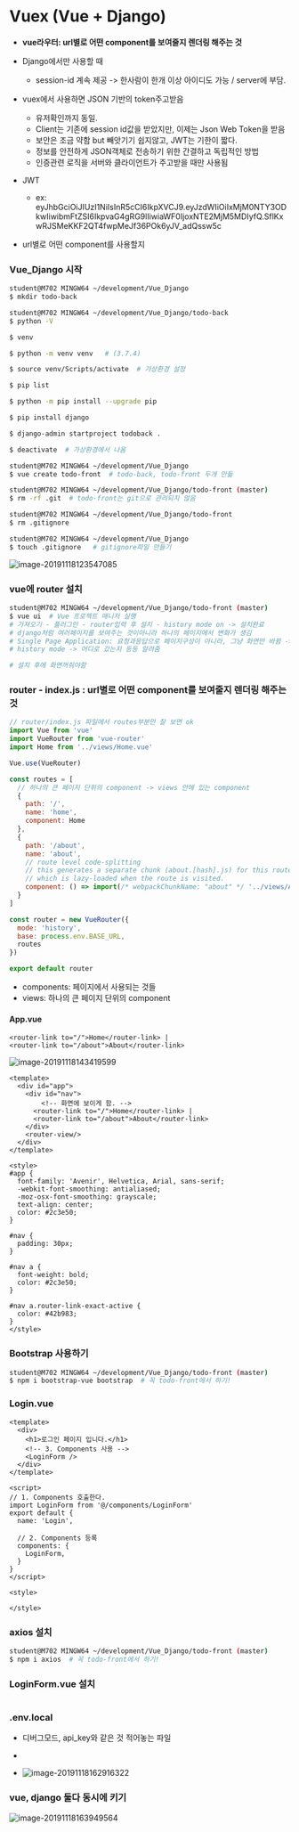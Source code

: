 # Vuex (Vue + Django)

- **vue라우터: url별로 어떤 component를 보여줄지 렌더링 해주는 것**

- Django에서만 사용할 때
  - session-id 계속 제공 -> 한사람이 한개 이상 아이디도 가능 / server에 부담.

- vuex에서 사용하면  JSON 기반의 token주고받음
  - 유저확인까지 동일.
  - Client는 기존에 session id값을 받았지만, 이제는 Json Web Token을 받음
  - 보안은 조금 약함 but 빼앗기기 쉽지않고, JWT는 기한이 짧다.
  - 정보를 안전하게 JSON객체로 전송하기 위한 간결하고 독립적인 방법
  - 인증관련 로직을 서버와 클라이언트가 주고받을 때만 사용됨

- JWT
  - ex: eyJhbGciOiJIUzI1NiIsInR5cCI6IkpXVCJ9.eyJzdWIiOiIxMjM0NTY3ODkwIiwibmFtZSI6IkpvaG4gRG9lIiwiaWF0IjoxNTE2MjM5MDIyfQ.SflKxwRJSMeKKF2QT4fwpMeJf36POk6yJV_adQssw5c

- url별로 어떤 component를 사용할지



### Vue_Django 시작

```bash
student@M702 MINGW64 ~/development/Vue_Django
$ mkdir todo-back

student@M702 MINGW64 ~/development/Vue_Django/todo-back
$ python -V

$ venv

$ python -m venv venv   # (3.7.4)

$ source venv/Scripts/activate  # 가상환경 설정

$ pip list

$ python -m pip install --upgrade pip

$ pip install django

$ django-admin startproject todoback .

$ deactivate  # 가상환경에서 나옴

student@M702 MINGW64 ~/development/Vue_Django
$ vue create todo-front  # todo-back, todo-front 두개 만듦

student@M702 MINGW64 ~/development/Vue_Django/todo-front (master)
$ rm -rf .git  # todo-front는 git으로 관리되지 않음

student@M702 MINGW64 ~/development/Vue_Django/todo-front
$ rm .gitignore

student@M702 MINGW64 ~/development/Vue_Django
$ touch .gitignore   # gitignore파일 만들기
```

![image-20191118123547085](C:\Users\student\AppData\Roaming\Typora\typora-user-images\image-20191118123547085.png)

### vue에 router 설치

```bash
student@M702 MINGW64 ~/development/Vue_Django/todo-front (master)
$ vue ui  # Vue 프로젝트 매니저 실행
# 가져오기 - 플러그인 - router입력 후 설치 - history mode on -> 설치완료
# django처럼 여러페이지를 보여주는 것이아니라 하나의 페이지에서 변화가 생김
# Single Page Application: 요청과응답으로 페이지구성이 아니라, 그냥 화면만 바뀜 -> 어디로 갔는지 알기어려움
# history mode -> 어디로 갔는지 등등 알려줌

# 설치 후에 화면꺼줘야함
```

### router - index.js   :   url별로 어떤 component를 보여줄지 렌더링 해주는 것

```js
// router/index.js 파일에서 routes부분만 잘 보면 ok
import Vue from 'vue'
import VueRouter from 'vue-router'
import Home from '../views/Home.vue'

Vue.use(VueRouter)

const routes = [
  // 하나의 큰 페이지 단위의 component -> views 안에 있는 component
  {
    path: '/',
    name: 'home',
    component: Home
  },
  {
    path: '/about',
    name: 'about',
    // route level code-splitting
    // this generates a separate chunk (about.[hash].js) for this route
    // which is lazy-loaded when the route is visited.
    component: () => import(/* webpackChunkName: "about" */ '../views/About.vue')
  }
]

const router = new VueRouter({
  mode: 'history',
  base: process.env.BASE_URL,
  routes
})

export default router
```

- components: 페이지에서 사용되는 것들
- views: 하나의 큰 페이지 단위의 component

#### App.vue

```vue
<router-link to="/">Home</router-link> |
<router-link to="/about">About</router-link>
```

![image-20191118143419599](C:\Users\student\AppData\Roaming\Typora\typora-user-images\image-20191118143419599.png)

```vue
<template>
  <div id="app">
    <div id="nav">
        <!-- 화면에 보이게 함. -->
      <router-link to="/">Home</router-link> |
      <router-link to="/about">About</router-link>
    </div>
    <router-view/>
  </div>
</template>

<style>
#app {
  font-family: 'Avenir', Helvetica, Arial, sans-serif;
  -webkit-font-smoothing: antialiased;
  -moz-osx-font-smoothing: grayscale;
  text-align: center;
  color: #2c3e50;
}

#nav {
  padding: 30px;
}

#nav a {
  font-weight: bold;
  color: #2c3e50;
}

#nav a.router-link-exact-active {
  color: #42b983;
}
</style>
```



### Bootstrap 사용하기

```bash
student@M702 MINGW64 ~/development/Vue_Django/todo-front (master)
$ npm i bootstrap-vue bootstrap  # 꼭 todo-front에서 하기!
```



### Login.vue

```vue
<template>
  <div>
    <h1>로그인 페이지 입니다.</h1>
    <!-- 3. Components 사용 -->
    <LoginForm />
  </div>
</template>

<script>
// 1. Components 호출한다.
import LoginForm from '@/components/LoginForm'  
export default {
  name: 'Login',

  // 2. Components 등록
  components: {
    LoginForm,
  }
}
</script>

<style>

</style>
```



### axios 설치

```bash
student@M702 MINGW64 ~/development/Vue_Django/todo-front (master)
$ npm i axios  # 꼭 todo-front에서 하기!
```



### LoginForm.vue 설치

```vue

```

### .env.local

- 디버그모드, api_key와 같은 것 적어놓는 파일

- 

- ![image-20191118162916322](C:\Users\student\AppData\Roaming\Typora\typora-user-images\image-20191118162916322.png)

  

### vue, django 둘다 동시에 키기

![image-20191118163949564](C:\Users\student\AppData\Roaming\Typora\typora-user-images\image-20191118163949564.png)